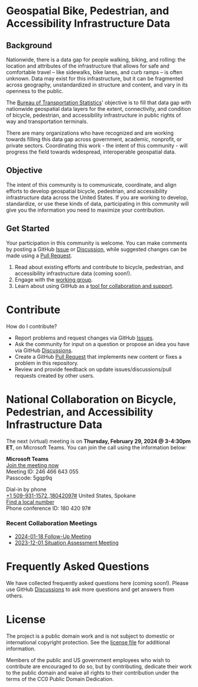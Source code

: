 # Geospatial Bike, Pedestrian, and Accessibility Infrastructure Data

## Background
Nationwide, there is a data gap for people walking, biking, and rolling: the location and attributes of the infrastructure that allows for safe and comfortable travel – like sidewalks, bike lanes, and curb ramps – is often unknown. Data may exist for this infrastructure, but it can be fragmented across geography, unstandardized in structure and content, and vary in its openness to the public. 

The [Bureau of Transportation Statistics](https://www.bts.gov/)' objective is to fill that data gap with nationwide geospatial data layers for the extent, connectivity, and condition of bicycle, pedestrian, and accessibility infrastructure in public rights of way and transportation terminals.

There are many organizations who have recognized and are working towards filling this data gap across government, academic, nonprofit, or private sectors. Coordinating this work - the intent of this community - will progress the field towards widespread, interoperable geospatial data.

## Objective
The intent of this community is to communicate, coordinate, and align efforts to develop geospatial bicycle, pedestrian, and accessibility infrastructure data across the United States. If you are working to develop, standardize, or use these kinds of data, participating in this community will give you the information you need to maximize your contribution.

## Get Started
Your participation in this community is welcome. You can make comments by posting a GitHub [Issue](https://github.com/dotbts/BPA/issues) or [Discussion](https://github.com/dotbts/BPA/discussions), while suggested changes can be made using a [Pull Request](https://github.com/dotbts/BPA/pulls).

1. Read about existing efforts and contribute to bicycle, pedestrian, and accessibility infrastructure data (coming soon!).
2. Engage with the [working group](#working-group).
3. Learn about using GitHub as a [tool for collaboration and support](#contribute).

# Contribute

How do I contribute?

- Report problems and request changes via GitHub [Issues](https://github.com/dotbts/BPA/issues).
- Ask the community for input on a question or propose an idea you have via GitHub [Discussions](https://github.com/dotbts/BPA/discussions).
- Create a GitHub [Pull Request](https://github.com/dotbts/BPA/pulls) that implements new content or fixes a problem in this repository.
- Review and provide feedback on update issues/discussions/pull requests created by other users.

# National Collaboration on Bicycle, Pedestrian, and Accessibility Infrastructure Data
The next (virtual) meeting is on __Thursday, February 29, 2024 @ 3-4:30pm ET__, on Microsoft Teams. You can join the call using the information below:

__Microsoft Teams__  
[Join the meeting now](https://teams.microsoft.com/l/meetup-join/19%3ameeting_YmJjNGEwNzEtZGE0Yy00YjRiLTgxZWQtOTFhOTRmMGI5ZTUw%40thread.v2/0?context=%7b%22Tid%22%3a%22c4cd245b-44f0-4395-a1aa-3848d258f78b%22%2c%22Oid%22%3a%22ab52f690-7a57-457d-8a25-2f7025a81547%22%7d)  
Meeting ID: 246 466 643 055  
Passcode: 5gqp9q  

Dial-in by phone  
[+1 509-931-1572,,18042097#](tel:+15099311572,,18042097) United States, Spokane  
[Find a local number](https://dialin.teams.microsoft.com/989331a8-d3e3-40a4-b706-8cf41671b2d3?id=18042097)  
Phone conference ID: 180 420 97#  


### Recent Collaboration Meetings
- [2024-01-18 Follow-Up Meeting](https://github.com/dotbts/BPA/wiki/2024-01-18-Follow%E2%80%90Up-Meeting)
- [2023-12-01 Situation Assessment Meeting](https://github.com/dotbts/BPA/wiki/2023-12-01-Situation-Assessment-Meeting)

# Frequently Asked Questions
We have collected frequently asked questions here (coming soon!). Please use GitHub [Discussions](https://github.com/dotbts/BPA/discussions) to ask more questions and get answers from others.


# License
The project is a public domain work and is not subject to domestic or international copyright protection. See the [license file](./LICENSE.md) for additional information.

Members of the public and US government employees who wish to contribute are encouraged to do so, but by contributing, dedicate their work to the public domain and waive all rights to their contribution under the terms of the CC0 Public Domain Dedication.
